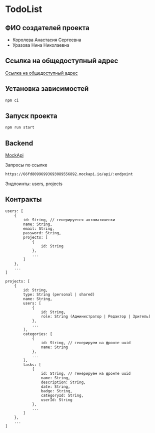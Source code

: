 # TodoList

## ФИО создателей проекта

- Королева Анастасия Сергеевна
- Уразова Нина Николаевна

## Ссылка на общедоступный адрес 

[Ссылка на общедоступный адрес ](https://fintech-js-autumn-2024.edu-gitlab.ru/Homeworks/course-work/course-work-TodoList/)

## Установка зависимостей

```sh
npm ci
```

## Запуск проекта

```sh
npm run start
```

## Backend

[MockApi](https://mockapi.io/projects/66fd80996993693089556893)

Запросы по ссылке

```sh
https://66fd80996993693089556892.mockapi.io/api/:endpoint
```

Эндпоинты: users, projects

## Контракты

```
users: [
    {
        id: String, // генерируется автоматически
        name: String,
        email: String,
        password: String,
        projects: [
            {
                id: String
            },
            ...
        ]
    },
    ...
]
```

```
projects: [
    {
        id: String,
        type: String (personal | shared)
        name: String,
        users: [
            {
                id: String,
                role: String (Администратор | Редактор | Зритель)
            },
            ...
        ],
        categories: [
            {
                id: String, // генерируем на фронте uuid
                name: String
            },
            ...
        ],
        tasks: [
            {
                id: String, // генерируем на фронте uuid
                name: String,
                description: String,
                date: String,
                badge: String,
                categoryId: String,
                userId: String
            },
            ...
        ]
    },
    ...
]
```


